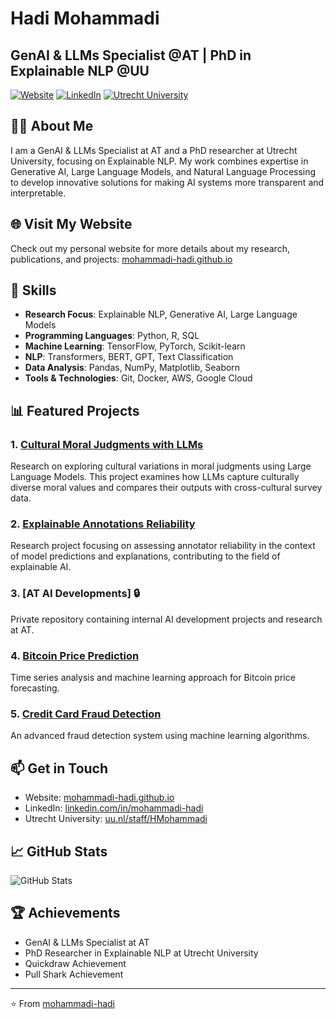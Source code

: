# Hadi Mohammadi
## GenAI & LLMs Specialist @AT | PhD in Explainable NLP @UU

[![Website](https://img.shields.io/badge/Website-Visit-green)](https://mohammadi-hadi.github.io/)
[![LinkedIn](https://img.shields.io/badge/LinkedIn-Connect-blue)](https://www.linkedin.com/in/mohammadi-hadi/)
[![Utrecht University](https://img.shields.io/badge/Utrecht_University-Profile-blue)](https://www.uu.nl/staff/HMohammadi)

## 👨‍💻 About Me
I am a GenAI & LLMs Specialist at AT and a PhD researcher at Utrecht University, focusing on Explainable NLP. My work combines expertise in Generative AI, Large Language Models, and Natural Language Processing to develop innovative solutions for making AI systems more transparent and interpretable.

## 🌐 Visit My Website
Check out my personal website for more details about my research, publications, and projects:
[mohammadi-hadi.github.io](https://mohammadi-hadi.github.io/)

## 🚀 Skills
- **Research Focus**: Explainable NLP, Generative AI, Large Language Models
- **Programming Languages**: Python, R, SQL
- **Machine Learning**: TensorFlow, PyTorch, Scikit-learn
- **NLP**: Transformers, BERT, GPT, Text Classification
- **Data Analysis**: Pandas, NumPy, Matplotlib, Seaborn
- **Tools & Technologies**: Git, Docker, AWS, Google Cloud

## 📊 Featured Projects

### 1. [Cultural Moral Judgments with LLMs](https://github.com/mohammadi-hadi/cultural-moral-judgments-llms)
Research on exploring cultural variations in moral judgments using Large Language Models. This project examines how LLMs capture culturally diverse moral values and compares their outputs with cross-cultural survey data.

### 2. [Explainable Annotations Reliability](https://github.com/mohammadi-hadi/Explainable_Annotations_Reliability)
Research project focusing on assessing annotator reliability in the context of model predictions and explanations, contributing to the field of explainable AI.

### 3. [AT AI Developments] 🔒
Private repository containing internal AI development projects and research at AT.

### 4. [Bitcoin Price Prediction](https://github.com/mohammadi-hadi/BitcoinPricePrediction)
Time series analysis and machine learning approach for Bitcoin price forecasting.

### 5. [Credit Card Fraud Detection](https://github.com/mohammadi-hadi/CreditCard)
An advanced fraud detection system using machine learning algorithms.

## 📫 Get in Touch
- Website: [mohammadi-hadi.github.io](https://mohammadi-hadi.github.io/)
- LinkedIn: [linkedin.com/in/mohammadi-hadi](https://www.linkedin.com/in/mohammadi-hadi/)
- Utrecht University: [uu.nl/staff/HMohammadi](https://www.uu.nl/staff/HMohammadi)

## 📈 GitHub Stats
![GitHub Stats](https://github-readme-stats.vercel.app/api?username=mohammadi-hadi&show_icons=true&theme=radical)

## 🏆 Achievements
- GenAI & LLMs Specialist at AT
- PhD Researcher in Explainable NLP at Utrecht University
- Quickdraw Achievement
- Pull Shark Achievement

---
⭐️ From [mohammadi-hadi](https://github.com/mohammadi-hadi) 